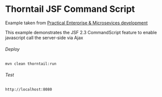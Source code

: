 Thorntail JSF Command Script
=====================================

Example taken from [Practical Enterprise & Microsevices development](http://www.itbuzzpress.com/ebooks/java-ee-7-development-on-wildfly.html)

This example demonstrates the JSF 2.3 CommandScript feature to enable javascript call the server-side via Ajax

###### Deploy
```shell
mvn clean thorntail:run
```
###### Test
```shell
http://localhost:8080 
```
 
